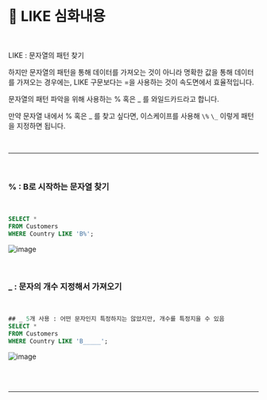 # 🐬 LIKE 심화내용  

<br>  

LIKE : 문자열의 패턴 찾기  

하지만 문자열의 패턴을 통해 데이터를 가져오는 것이 아니라 명확한 값을 통해 데이터를 가져오는 경우에는, LIKE 구문보다는 =을 사용하는 것이 속도면에서 효율적입니다.  

문자열의 패턴 파악을 위해 사용하는 % 혹은 _ 를 와일드카드라고 합니다.  

만약 문자열 내에서 % 혹은 _ 를 찾고 싶다면, 이스케이프를 사용해 `\%` `\_` 이렇게 패턴을 지정하면 됩니다.  


<br>  

***  

<br>  

### % : B로 시작하는 문자열 찾기  

<br>  

```sql
SELECT * 
FROM Customers
WHERE Country LIKE 'B%';
```  

![image](https://github.com/nyamin9/SQL/assets/65170165/58c57b63-6ee9-452e-91fa-c01ce413e045)  

  


<br>  

### _ : 문자의 개수 지정해서 가져오기  

<br>  

```sql
## _ 5개 사용 : 어떤 문자인지 특정하지는 않았지만, 개수를 특정지을 수 있음
SELECT * 
FROM Customers
WHERE Country LIKE 'B_____';
```  

![image](https://github.com/nyamin9/SQL/assets/65170165/3cac133a-ff1a-4053-b77c-5ea516815a2f)  



<br>  

<br>  


***  
